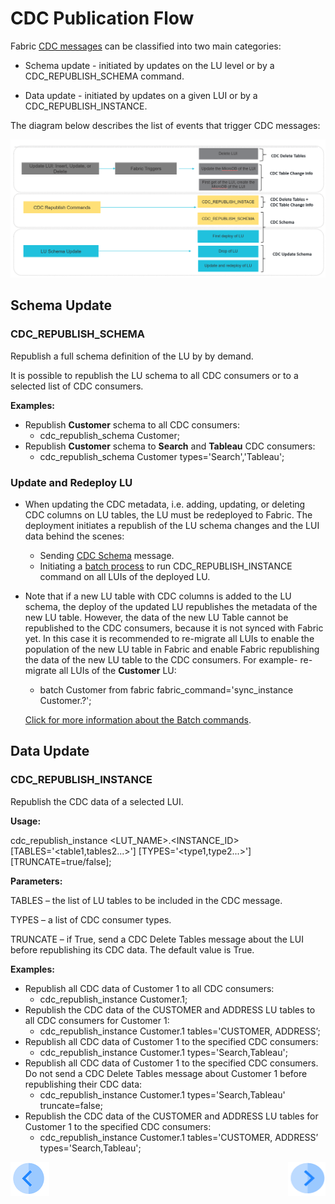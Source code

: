 # CDC Publication Flow

Fabric [CDC messages](02_cdc_messages.md) can be classified into two main categories:

- Schema update - initiated by updates on the LU level or by a CDC_REPUBLISH_SCHEMA command.

- Data update - initiated by updates on a given LUI or by a CDC_REPUBLISH_INSTANCE.

  

The diagram below describes the list of events that trigger CDC messages:

![CDC events](images/cdc_events.png)

## Schema Update

### CDC_REPUBLISH_SCHEMA

Republish a full schema definition of the LU by by demand.

It is possible to republish the LU schema to all CDC consumers or to a selected list of CDC consumers.

**Examples:**

- Republish **Customer** schema to all CDC consumers:
  - cdc_republish_schema Customer; 
- Republish **Customer** schema to **Search** and **Tableau** CDC consumers:
  - cdc_republish_schema Customer types='Search','Tableau';



### Update and Redeploy LU

- When updating the CDC metadata, i.e. adding, updating, or deleting CDC columns on LU tables, the LU must be redeployed to Fabric. The deployment initiates a republish of the LU schema changes and the LUI data behind the scenes:
  - Sending [CDC Schema](18_cdc_and_search/02_cdc_messages.md#cdc-schema) message.
  - Initiating a [batch process](/articles/20_jobs_and_batch_services/16_batch_CDC_commands.md) to run CDC_REPUBLISH_INSTANCE command on all LUIs of the deployed LU.

- Note that if a new LU table with CDC columns is added to the LU schema, the deploy of the updated LU republishes the metadata of the new LU table. However, the data of the new LU Table cannot be republished to the CDC consumers, because it is not synced with Fabric yet. In this case it is recommended to re-migrate all LUIs to enable the population of the new LU table in Fabric and enable Fabric republishing the data of the new LU table to the CDC consumers. For example- re-migrate all LUIs of the **Customer** LU:

  - batch Customer from fabric fabric_command='sync_instance Customer.?';

  [Click for more information about the Batch commands](/articles/20_jobs_and_batch_services/12_batch_sync_commands.md).

  

## Data Update

### CDC_REPUBLISH_INSTANCE

Republish the CDC data of a selected LUI. 

**Usage:** 

 cdc_republish_instance <LUT_NAME>.<INSTANCE_ID> [TABLES='<table1,tables2...>'] [TYPES='<type1,type2...>'] [TRUNCATE=true/false];



 **Parameters:**

TABLES – the list of LU tables to be included in the CDC message.

TYPES – a list of CDC consumer types. 

TRUNCATE – if True, send a CDC Delete Tables message about  the LUI before republishing its CDC data. The default value is True. 



**Examples:**

- Republish all CDC data of Customer 1 to all CDC consumers:
  - cdc_republish_instance Customer.1;
- Republish the CDC data of the CUSTOMER and ADDRESS LU tables to all CDC consumers for Customer 1:
  - cdc_republish_instance Customer.1 tables='CUSTOMER, ADDRESS’;
- Republish all CDC data of Customer 1 to the specified CDC consumers:
  - cdc_republish_instance Customer.1 types='Search,Tableau';
- Republish all CDC data of Customer 1 to the specified CDC consumers. Do not send a CDC Delete Tables message about Customer 1 before republishing their CDC data:
  - cdc_republish_instance Customer.1 types='Search,Tableau' truncate=false;
- Republish the CDC data of the CUSTOMER and ADDRESS LU tables for Customer 1 to the specified CDC consumers:
  - cdc_republish_instance Customer.1 tables='CUSTOMER, ADDRESS’ types='Search,Tableau';



[![Previous](/articles/images/Previous.png)](03_cdc_consumers_implementation.md)[<img align="right" width="60" height="54" src="/articles/images/Next.png">](05_cdc_process_architecture.md)

